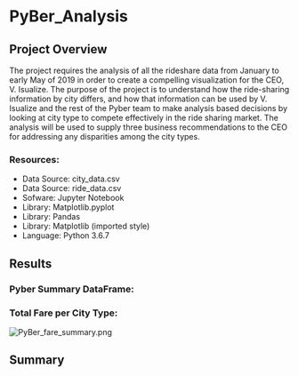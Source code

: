 # PyBer_Analysis
## Project Overview
The project requires the analysis of all the rideshare data from January to early May of 2019 in order to create a compelling visualization for the CEO, V. Isualize. The purpose of the project is to understand how the ride-sharing information by city differs, and how that information can be used by V. Isualize and the rest of the Pyber team to make analysis based decisions by looking at city type to compete effectively in the ride sharing market. The analysis will be used to supply three business recommendations to the CEO for addressing any disparities among the city types.

### Resources:
- Data Source: city_data.csv
- Data Source: ride_data.csv
- Sofware: Jupyter Notebook
- Library: Matplotlib.pyplot
- Library: Pandas
- Library: Matplotlib (imported style)
- Language: Python 3.6.7
## Results
### Pyber Summary DataFrame:

### Total Fare per City Type:
![PyBer_fare_summary.png](Analysis/PyBer_fare_summary.png)
## Summary
